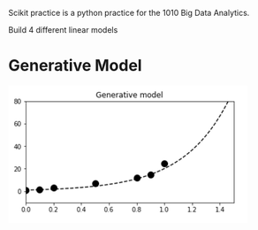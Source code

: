 Scikit practice is a python practice for the 1010 Big Data Analytics. 

Build 4 different linear models

# Generative Model
![](images/generative.PNG)
